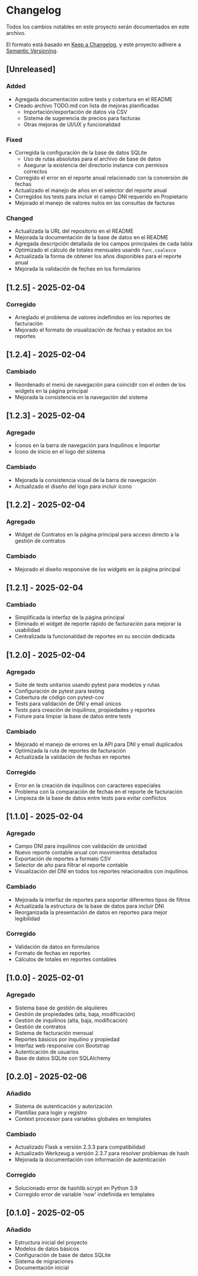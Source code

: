 # Changelog
Todos los cambios notables en este proyecto serán documentados en este archivo.

El formato está basado en [Keep a Changelog](https://keepachangelog.com/es-ES/1.0.0/),
y este proyecto adhiere a [Semantic Versioning](https://semver.org/spec/v2.0.0.html).

## [Unreleased]

### Added
- Agregada documentación sobre tests y cobertura en el README
- Creado archivo TODO.md con lista de mejoras planificadas
  - Importación/exportación de datos vía CSV
  - Sistema de sugerencia de precios para facturas
  - Otras mejoras de UI/UX y funcionalidad

### Fixed
- Corregida la configuración de la base de datos SQLite
  - Uso de rutas absolutas para el archivo de base de datos
  - Asegurar la existencia del directorio instance con permisos correctos
- Corregido el error en el reporte anual relacionado con la conversión de fechas
- Actualizado el manejo de años en el selector del reporte anual
- Corregidos los tests para incluir el campo DNI requerido en Propietario
- Mejorado el manejo de valores nulos en las consultas de facturas

### Changed
- Actualizada la URL del repositorio en el README
- Mejorada la documentación de la base de datos en el README
- Agregada descripción detallada de los campos principales de cada tabla
- Optimizado el cálculo de totales mensuales usando `func.coalesce`
- Actualizada la forma de obtener los años disponibles para el reporte anual
- Mejorada la validación de fechas en los formularios

## [1.2.5] - 2025-02-04

### Corregido
- Arreglado el problema de valores indefinidos en los reportes de facturación
- Mejorado el formato de visualización de fechas y estados en los reportes

## [1.2.4] - 2025-02-04

### Cambiado
- Reordenado el menú de navegación para coincidir con el orden de los widgets en la página principal
- Mejorada la consistencia en la navegación del sistema

## [1.2.3] - 2025-02-04

### Agregado
- Íconos en la barra de navegación para Inquilinos e Importar
- Ícono de inicio en el logo del sistema

### Cambiado
- Mejorada la consistencia visual de la barra de navegación
- Actualizado el diseño del logo para incluir ícono

## [1.2.2] - 2025-02-04

### Agregado
- Widget de Contratos en la página principal para acceso directo a la gestión de contratos

### Cambiado
- Mejorado el diseño responsive de los widgets en la página principal

## [1.2.1] - 2025-02-04

### Cambiado
- Simplificada la interfaz de la página principal
- Eliminado el widget de reporte rápido de facturación para mejorar la usabilidad
- Centralizada la funcionalidad de reportes en su sección dedicada

## [1.2.0] - 2025-02-04

### Agregado
- Suite de tests unitarios usando pytest para modelos y rutas
- Configuración de pytest para testing
- Cobertura de código con pytest-cov
- Tests para validación de DNI y email únicos
- Tests para creación de inquilinos, propiedades y reportes
- Fixture para limpiar la base de datos entre tests

### Cambiado
- Mejorado el manejo de errores en la API para DNI y email duplicados
- Optimizada la ruta de reportes de facturación
- Actualizada la validación de fechas en reportes

### Corregido
- Error en la creación de inquilinos con caracteres especiales
- Problema con la comparación de fechas en el reporte de facturación
- Limpieza de la base de datos entre tests para evitar conflictos

## [1.1.0] - 2025-02-04

### Agregado
- Campo DNI para inquilinos con validación de unicidad
- Nuevo reporte contable anual con movimientos detallados
- Exportación de reportes a formato CSV
- Selector de año para filtrar el reporte contable
- Visualización del DNI en todos los reportes relacionados con inquilinos

### Cambiado
- Mejorada la interfaz de reportes para soportar diferentes tipos de filtros
- Actualizada la estructura de la base de datos para incluir DNI
- Reorganizada la presentación de datos en reportes para mejor legibilidad

### Corregido
- Validación de datos en formularios
- Formato de fechas en reportes
- Cálculos de totales en reportes contables

## [1.0.0] - 2025-02-01

### Agregado
- Sistema base de gestión de alquileres
- Gestión de propiedades (alta, baja, modificación)
- Gestión de inquilinos (alta, baja, modificación)
- Gestión de contratos
- Sistema de facturación mensual
- Reportes básicos por inquilino y propiedad
- Interfaz web responsive con Bootstrap
- Autenticación de usuarios
- Base de datos SQLite con SQLAlchemy

## [0.2.0] - 2025-02-06

### Añadido
- Sistema de autenticación y autorización
- Plantillas para login y registro
- Context processor para variables globales en templates

### Cambiado
- Actualizado Flask a versión 2.3.3 para compatibilidad
- Actualizado Werkzeug a versión 2.3.7 para resolver problemas de hash
- Mejorada la documentación con información de autenticación

### Corregido
- Solucionado error de hashlib.scrypt en Python 3.9
- Corregido error de variable 'now' indefinida en templates

## [0.1.0] - 2025-02-05

### Añadido
- Estructura inicial del proyecto
- Modelos de datos básicos
- Configuración de base de datos SQLite
- Sistema de migraciones
- Documentación inicial

